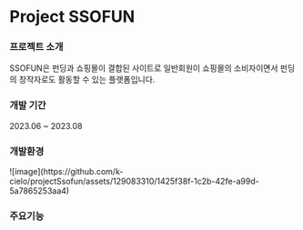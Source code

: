 <h1>Project SSOFUN</h1>




<h3>프로젝트 소개</h3>
SSOFUN은 펀딩과 쇼핑몰이 결합된 사이트로 일반회원이 쇼핑몰의 소비자이면서 펀딩의 창작자로도 활동할 수 있는 플랫폼입니다.


<h3>개발 기간</h3>
2023.06 ~ 2023.08


<h3>개발환경</h3>
![image](https://github.com/k-cielo/projectSsofun/assets/129083310/1425f38f-1c2b-42fe-a99d-5a7865253aa4)




<h3>주요기능</h3>


